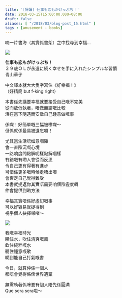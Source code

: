```yaml
---
title: '[好讀] 仕事も恋もがけっぷち！'
date: 2018-03-15T15:00:00.000+08:00
draft: false
aliases: [ "/2018/03/blog-post_15.html" ]
tags : [amusement - books]
---
```


响一片書海（其實係書架）之中找尋到幸福…

[![](https://c1.staticflickr.com/5/4776/26858434678_acb441c310_z.jpg)](https://c1.staticflickr.com/5/4776/26858434678_acb441c310_z.jpg)

**仕事も恋もがけっぷち！**  
２９歳ＯＬが永遠に続く幸せを手に入れたシンプルな習慣  
青山華子  

  

中文譯本就大大隻字寫住《好幸福！》  
（好精簡 but f-king right）  
  
本書係先講要幸福就要接受自己嘅不完美  
從而放低執著，唔做無謂嘅比較  
活在當下隨遇而安做自己鍾意做嘅事  
  
係㗎！好簡單嘅三幅被嚟㗎～  
但係就係最易被遺忘囉！  
  
尤其當生活唔如意嗰陣  
會一直陰沉嘅心境  
一路响度問點解呢樣點解嗰樣  
冇錯嘅有啲人會從而反思  
令自己更有得著有進步  
可惜係更多嘅時候走唔出嚟  
會否定自己覺得難受  
本書就提返你其實唔需要响個陰霾度轉  
仲會提供到啲方法  
  
幸福其實唔係好虛幻嘅事  
可以好容易就捉得到  
視乎個人抉擇㗎啫～

[![](https://c1.staticflickr.com/5/4799/38919486960_d1b73ec78c_z.jpg)](https://c1.staticflickr.com/5/4799/38919486960_d1b73ec78c_z.jpg)

我嘅幸福時光  
睇住水，吹住清爽嘅風  
飲住純粹嘅水  
聽住鍾意嘅歌  
睇到能自己打氣嘅書  
  
今日，就算仲係一個人  
都唔會覺得係俾世界遺棄

無需執著係咪要有個人陪先係圓滿  
Que sera sera啦～